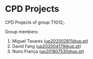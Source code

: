 # CPD Projects

CPD Projects of group T1G12;.

Group members:

1. Miguel Tavares (up202002811@up.pt)
2. David Fang (up202004179@up.pt)
3. Nuno França (up201807530@up.pt)
